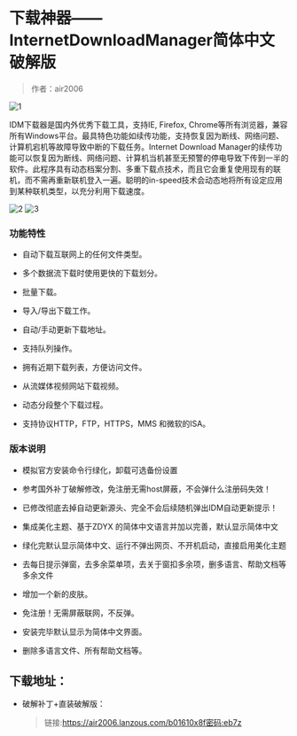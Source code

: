 # 下载神器——InternetDownloadManager简体中文破解版
> 作者：air2006

![1](https://cdn.jsdelivr.net/gh/air2006/worker-blog@master/posts/photos/4.1.png)

IDM下载器是国内外优秀下载工具，支持IE, Firefox, Chrome等所有浏览器，兼容所有Windows平台。最具特色功能如续传功能，支持恢复因为断线、网络问题、计算机宕机等故障导致中断的下载任务。Internet Download Manager的续传功能可以恢复因为断线、网络问题、计算机当机甚至无预警的停电导致下传到一半的软件。此程序具有动态档案分割、多重下载点技术，而且它会重复使用现有的联机，而不需再重新联机登入一遍。聪明的in-speed技术会动态地将所有设定应用到某种联机类型，以充分利用下载速度。

![2](https://cdn.jsdelivr.net/gh/air2006/worker-blog@master/posts/photos/4.2.jpg)
![3](https://cdn.jsdelivr.net/gh/air2006/worker-blog@master/posts/photos/4.3.jpg)
### 功能特性
* 自动下载互联网上的任何文件类型。
* 多个数据流下载时使用更快的下载划分。

* 批量下载。

* 导入/导出下载工作。

* 自动/手动更新下载地址。

* 支持队列操作。

* 拥有近期下载列表，方便访问文件。

* 从流媒体视频网站下载视频。

* 动态分段整个下载过程。

* 支持协议HTTP，FTP，HTTPS，MMS 和微软的ISA。
### 版本说明
* 模拟官方安装命令行绿化，卸载可选备份设置
* 参考国外补丁破解修改，免注册无需host屏蔽，不会弹什么注册码失效！
* 已修改彻底去掉自动更新源头、完全不会后续随机弹出IDM自动更新提示！
* 集成美化主题、基于ZDYX 的简体中文语言并加以完善，默认显示简体中文
* 绿化完默认显示简体中文、运行不弹出网页、不开机启动，直接启用美化主题
* 去每日提示弹窗，去多余菜单项，去关于窗扣多余项，删多语言、帮助文档等多余文件

* 增加一个新的皮肤。
* 免注册！无需屏蔽联网，不反弹。
* 安装完毕默认显示为简体中文界面。
* 删除多语言文件、所有帮助文档等。
## 下载地址：
- 破解补丁+直装破解版：
    >  链接:https://air2006.lanzous.com/b01610x8f密码:eb7z